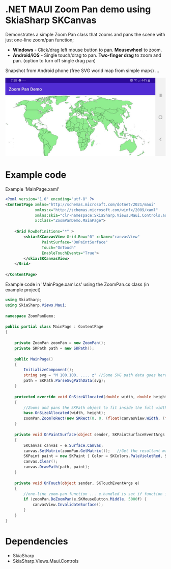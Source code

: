 # .NET MAUI Zoom Pan demo using SkiaSharp SKCanvas


Demonstrates a simple Zoom Pan class that zooms and pans the scene with just one-line zoom/pan function;

- **Windows** - Click/drag left mouse button to pan. **Mousewheel** to zoom.
- **Android/iOS** - Single touch/drag to pan. **Two-finger drag** to zoom and pan.  (option to turn off single drag pan)

Snapshot from Android phone (free SVG world map from simple maps) ...

![alt text](https://github.com/timskillman/NET-MAUI/blob/main/Zoom.Pan.Demo/ZoomPanDemo/Images/WorldMap.jpg "World map taken from simplemaps.com")

# Example code

Example 'MainPage.xaml'

```xml
<?xml version="1.0" encoding="utf-8" ?>
<ContentPage xmlns="http://schemas.microsoft.com/dotnet/2021/maui"
             xmlns:x="http://schemas.microsoft.com/winfx/2009/xaml"
             xmlns:skia="clr-namespace:SkiaSharp.Views.Maui.Controls;assembly=SkiaSharp.Views.Maui.Controls"
             x:Class="ZoomPanDemo.MainPage">

    <Grid RowDefinitions="*" >
        <skia:SKCanvasView Grid.Row="0" x:Name="canvasView" 
                PaintSurface="OnPaintSurface"
                Touch="OnTouch" 
                EnableTouchEvents="True">
        </skia:SKCanvasView>
    </Grid>

</ContentPage>
```

Example code in 'MainPage.xaml.cs' using the ZoomPan.cs class (in example project)

```c#
using SkiaSharp;
using SkiaSharp.Views.Maui;

namespace ZoomPanDemo;

public partial class MainPage : ContentPage
{

    private ZoomPan zoomPan = new ZoomPan();
    private SKPath path = new SKPath();
    
    public MainPage()
    {
        InitializeComponent();
        string svg = "M 100,100, .... z" //Some SVG path data goes here
        path = SKPath.ParseSvgPathData(svg);
    }
    
    protected override void OnSizeAllocated(double width, double height)
    {
        //Zooms and pans the SKPath object to fit inside the full width of the canvas on startup
        base.OnSizeAllocated(width, height);
        zoomPan.ZoomToRect(new SKRect(0, 0, (float)canvasView.Width, (float)canvasView.Height), path.Bounds); //Zooms SKPath to canvasView (see MainPage.xaml)
    }

    private void OnPaintSurface(object sender, SKPaintSurfaceEventArgs e)
    {
        SKCanvas canvas = e.Surface.Canvas;
        canvas.SetMatrix(zoomPan.GetMatrix());   //Get the resultant matrix from ZoomPan class and set to Canvas
        SKPaint paint = new SKPaint { Color = SKColors.PaleVioletRed, Style = SKPaintStyle.Stroke, IsAntialias = true };
        canvas.Clear();
        canvas.DrawPath(path, paint);
    }

    private void OnTouch(object sender, SKTouchEventArgs e)
    {
        //one-line zoom-pan function ... e.handled is set if function is used ...
        if (zoomPan.DoZoomPan(e,SKMouseButton.Middle, 5000f) {
            canvasView.InvalidateSurface();
        }
    }
}
```


# Dependencies

- SkiaSharp
- SkiaSharp.Views.Maui.Controls

